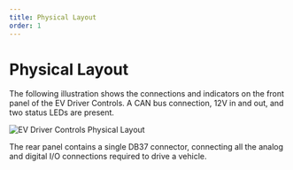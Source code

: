 ```yaml
---
title: Physical Layout
order: 1
---
```


# Physical Layout

The following illustration shows the connections and indicators on the front panel of the EV Driver Controls.  A CAN bus connection, 12V in and out, and two status LEDs are present.

![EV Driver Controls Physical Layout](imagesPhysical_Layout.png)

The rear panel contains a single DB37 connector, connecting all the analog and digital I/O connections required to drive a vehicle.
